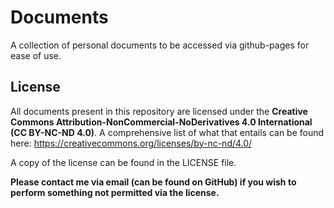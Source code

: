 # Documents

A collection of personal documents to be accessed via github-pages for ease of use.

## License

All documents present in this repository are licensed under the **Creative Commons Attribution-NonCommercial-NoDerivatives 4.0 International (CC BY-NC-ND 4.0)**. A comprehensive list of what that entails can be found here: https://creativecommons.org/licenses/by-nc-nd/4.0/

A copy of the license can be found in the LICENSE file.

**Please contact me via email (can be found on GitHub) if you wish to perform something not permitted via the license.**
